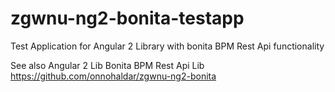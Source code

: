 # zgwnu-ng2-bonita-testapp
Test Application for Angular 2 Library with bonita BPM Rest Api functionality

See also Angular 2 Lib Bonita BPM Rest Api Lib
https://github.com/onnohaldar/zgwnu-ng2-bonita

